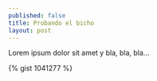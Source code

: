 ```yaml
---
published: false
title: Probando el bicho
layout: post
---
```

Lorem ipsum dolor sit amet y bla, bla, bla...

{% gist 1041277 %}
